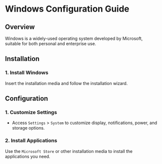 <h1>Windows Configuration Guide</h1>
<h2>Overview</h2>
<p>Windows is a widely-used operating system developed by Microsoft, suitable for both personal and enterprise use.</p>

<h2>Installation</h2>
<h3>1. Install Windows</h3>
<p>Insert the installation media and follow the installation wizard.</p>

<h2>Configuration</h2>
<h3>1. Customize Settings</h3>
<ul>
    <li>Access <code>Settings</code> > <code>System</code> to customize display, notifications, power, and storage options.</li>
</ul>

<h3>2. Install Applications</h3>
<p>Use the <code>Microsoft Store</code> or other installation media to install the applications you need.</p>
